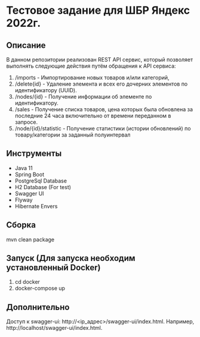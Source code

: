 # Тестовое задание для ШБР Яндекс 2022г.
## Описание
В данном репозитории реализован REST API сервиc, который позволяет выполнять следующие действия путём обращения к API сервиса:
1) /imports - Импортирование новых товаров и/или категорий,
2) /delete{id} - Удаление элемента и всех его дочерних элементов по идентификатору (UUID).
3) /nodes/{id} - Получение информации об элементе по идентификатору.
4) /sales - Получение списка товаров, цена которых была обновлена за последние 24 часа включительно от времени переданном в запросе.
5) /node/{id}/statistic - Получение статистики (истории обновлений) по товару/категории за заданный полуинтервал
## Инструменты
- Java 11
- Spring Boot
- PostgreSql Database
- H2 Database (For test)
- Swagger UI
- Flyway
- Hibernate Envers
## Сборка
mvn clean package
## Запуск (Для запуска необходим установленный Docker)
1) cd docker
2) docker-compose up
## Дополнительно
Доступ к swagger-ui: http://<ip_адрес>/swagger-ui/index.html. Например, http://localhost/swagger-ui/index.html.